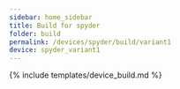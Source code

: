 ```yaml
---
sidebar: home_sidebar
title: Build for spyder
folder: build
permalink: /devices/spyder/build/variant1
device: spyder_variant1
---
```

{% include templates/device_build.md %}
